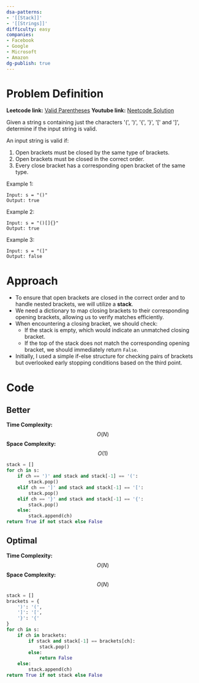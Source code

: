 ```yaml
---
dsa-patterns: 
- '[[Stack]]'
- '[[Strings]]'
difficulty: easy
companies: 
- Facebook
- Google
- Microsoft
- Amazon
dg-publish: true
---
```

# Problem Definition

**Leetcode link:** [Valid Parentheses](https://leetcode.com/problems/valid-parentheses/description/)
**Youtube link:** [Neetcode Solution](https://www.youtube.com/watch?v=WTzjTskDFMg)

Given a string s containing just the characters '(', ')', '{', '}', '[' and ']', determine if the input string is valid.

An input string is valid if:

1. Open brackets must be closed by the same type of brackets.
2. Open brackets must be closed in the correct order.
3. Every close bracket has a corresponding open bracket of the same type.
 
Example 1:
```
Input: s = "()"
Output: true
```
Example 2:
```
Input: s = "()[]{}"
Output: true
```
Example 3:
```
Input: s = "(]"
Output: false
```

# Approach

- To ensure that open brackets are closed in the correct order and to handle nested brackets, we will utilize a **stack**.
- We need a dictionary to map closing brackets to their corresponding opening brackets, allowing us to verify matches efficiently.
- When encountering a closing bracket, we should check:
    - If the stack is empty, which would indicate an unmatched closing bracket.
    - If the top of the stack does not match the corresponding opening bracket, we should immediately return `False`.
- Initially, I used a simple if-else structure for checking pairs of brackets but overlooked early stopping conditions based on the third point.

# Code

## Better
**Time Complexity:** $$O(N)$$
**Space Complexity:** $$O(1)$$

```python
stack = []
for ch in s:
    if ch == ')' and stack and stack[-1] == '(':
        stack.pop()
    elif ch == ']' and stack and stack[-1] == '[':
        stack.pop()
    elif ch == '}' and stack and stack[-1] == '{':
        stack.pop()
    else:
        stack.append(ch)
return True if not stack else False
```

## Optimal

**Time Complexity:**$$ O(N)$$
**Space Complexity:** $$O(N)$$
```python
stack = []
brackets = {
    ')': '(',
    ']': '[',
    '}': '{'
}
for ch in s:
    if ch in brackets:
        if stack and stack[-1] == brackets[ch]:
            stack.pop()
        else:
            return False
    else:
        stack.append(ch)
return True if not stack else False
```